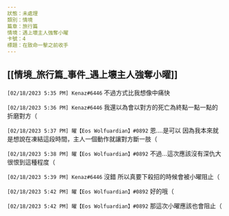 ```yaml
---
狀態：未處理
類別：情境
篇章：旅行篇
情境：遇上壞主人強奪小曜
卡號：4
標題：在致命一擊之前收手
---
```

[[情境_旅行篇_事件_遇上壞主人強奪小曜]]
---
`[02/18/2023 5:35 PM] Kenaz#6446`
不過方式比我想像中痛快


`[02/18/2023 5:36 PM] Kenaz#6446`
我還以為會以對方的死亡為終點一點一點的折磨對方（


`[02/18/2023 5:37 PM] 曜【Eos Wolfuardian】#0892`
恩....是可以
因為我本來就是想說在凍結這段時間，主人一個動作就讓對方斷一肢（


`[02/18/2023 5:38 PM] 曜【Eos Wolfuardian】#0892`
不過...這次應該沒有深仇大很恨到這種程度（


`[02/18/2023 5:39 PM] Kenaz#6446`
沒錯 所以真要下殺招的時候會被小曜阻止（


`[02/18/2023 5:42 PM] 曜【Eos Wolfuardian】#0892`
好的哦（


`[02/18/2023 5:42 PM] 曜【Eos Wolfuardian】#0892`
那這次小曜應該也會阻止（

